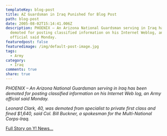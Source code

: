 ```yaml
---
templateKey: blog-post
title: AZ Guardsman in Iraq Punished for Blog Post
path: blog-post
date: 2005-08-02T15:14:41.006Z
description: PHOENIX – An Arizona National Guardsman serving in Iraq has been
  demoted for posting classified information on his Internet Weblog, an Army
  official said Monday.
featuredpost: false
featuredimage: /img/default-post-image.jpg
tags:
  - Army
category:
  - Iraq
comments: true
share: true
---
```

<!--StartFragment-->

*PHOENIX – An Arizona National Guardsman serving in Iraq has been demoted for posting classified information on his Internet Web log, an Army official said Monday.*

*Leonard Clark, 40, was demoted from specialist to private first class and fined $1,640, said Col. Bill Buckner, a spokesman for the Multi-National Corps-Iraq.*

[Full Story on Y! News…](http://news.yahoo.com/news?tmpl=story&u=/ap/20050802/ap_on_re_us/guardsman_blog)

<!--EndFragment-->